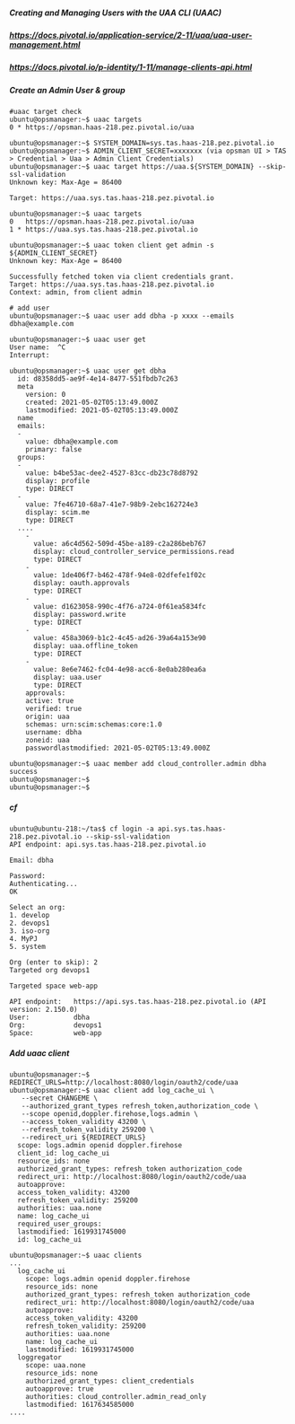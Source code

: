 

##### Creating and Managing Users with the UAA CLI (UAAC)
##### https://docs.pivotal.io/application-service/2-11/uaa/uaa-user-management.html
##### https://docs.pivotal.io/p-identity/1-11/manage-clients-api.html


##### Create an Admin User & group

    #uaac target check
    ubuntu@opsmanager:~$ uaac targets
    0 * https://opsman.haas-218.pez.pivotal.io/uaa
    
    ubuntu@opsmanager:~$ SYSTEM_DOMAIN=sys.tas.haas-218.pez.pivotal.io
    ubuntu@opsmanager:~$ ADMIN_CLIENT_SECRET=xxxxxxx (via opsman UI > TAS > Credential > Uaa > Admin Client Credentials)
    ubuntu@opsmanager:~$ uaac target https://uaa.${SYSTEM_DOMAIN} --skip-ssl-validation
    Unknown key: Max-Age = 86400
    
    Target: https://uaa.sys.tas.haas-218.pez.pivotal.io
    
    ubuntu@opsmanager:~$ uaac targets
    0   https://opsman.haas-218.pez.pivotal.io/uaa
    1 * https://uaa.sys.tas.haas-218.pez.pivotal.io
    
    ubuntu@opsmanager:~$ uaac token client get admin -s ${ADMIN_CLIENT_SECRET}
    Unknown key: Max-Age = 86400
    
    Successfully fetched token via client credentials grant.
    Target: https://uaa.sys.tas.haas-218.pez.pivotal.io
    Context: admin, from client admin
    
    # add user 
    ubuntu@opsmanager:~$ uaac user add dbha -p xxxx --emails dbha@example.com
    
    ubuntu@opsmanager:~$ uaac user get
    User name:  ^C
    Interrupt:
    
    ubuntu@opsmanager:~$ uaac user get dbha
      id: d8358dd5-ae9f-4e14-8477-551fbdb7c263
      meta
        version: 0
        created: 2021-05-02T05:13:49.000Z
        lastmodified: 2021-05-02T05:13:49.000Z
      name
      emails:
      -
        value: dbha@example.com
        primary: false
      groups:
      -
        value: b4be53ac-dee2-4527-83cc-db23c78d8792
        display: profile
        type: DIRECT
      -
        value: 7fe46710-68a7-41e7-98b9-2ebc162724e3
        display: scim.me
        type: DIRECT
      ....
        -
          value: a6c4d562-509d-45be-a189-c2a286beb767
          display: cloud_controller_service_permissions.read
          type: DIRECT
        -
          value: 1de406f7-b462-478f-94e8-02dfefe1f02c
          display: oauth.approvals
          type: DIRECT
        -
          value: d1623058-990c-4f76-a724-0f61ea5834fc
          display: password.write
          type: DIRECT
        -
          value: 458a3069-b1c2-4c45-ad26-39a64a153e90
          display: uaa.offline_token
          type: DIRECT
        -
          value: 8e6e7462-fc04-4e98-acc6-8e0ab280ea6a
          display: uaa.user
          type: DIRECT
        approvals:
        active: true
        verified: true
        origin: uaa
        schemas: urn:scim:schemas:core:1.0
        username: dbha
        zoneid: uaa
        passwordlastmodified: 2021-05-02T05:13:49.000Z
 
    ubuntu@opsmanager:~$ uaac member add cloud_controller.admin dbha
    success
    ubuntu@opsmanager:~$
    ubuntu@opsmanager:~$
    
##### cf 

    ubuntu@ubuntu-218:~/tas$ cf login -a api.sys.tas.haas-218.pez.pivotal.io --skip-ssl-validation
    API endpoint: api.sys.tas.haas-218.pez.pivotal.io
    
    Email: dbha
    
    Password:
    Authenticating...
    OK
    
    Select an org:
    1. develop
    2. devops1
    3. iso-org
    4. MyPJ
    5. system

    Org (enter to skip): 2
    Targeted org devops1

    Targeted space web-app

    API endpoint:   https://api.sys.tas.haas-218.pez.pivotal.io (API version: 2.150.0)
    User:           dbha
    Org:            devops1
    Space:          web-app 
    

##### Add uaac client

    ubuntu@opsmanager:~$ REDIRECT_URLS=http://localhost:8080/login/oauth2/code/uaa
    ubuntu@opsmanager:~$ uaac client add log_cache_ui \
       --secret CHANGEME \
       --authorized_grant_types refresh_token,authorization_code \
       --scope openid,doppler.firehose,logs.admin \
       --access_token_validity 43200 \
       --refresh_token_validity 259200 \
       --redirect_uri ${REDIRECT_URLS}   
      scope: logs.admin openid doppler.firehose
      client_id: log_cache_ui
      resource_ids: none
      authorized_grant_types: refresh_token authorization_code
      redirect_uri: http://localhost:8080/login/oauth2/code/uaa
      autoapprove:
      access_token_validity: 43200
      refresh_token_validity: 259200
      authorities: uaa.none
      name: log_cache_ui
      required_user_groups:
      lastmodified: 1619931745000
      id: log_cache_ui
    
    ubuntu@opsmanager:~$ uaac clients
    ...
      log_cache_ui
        scope: logs.admin openid doppler.firehose
        resource_ids: none
        authorized_grant_types: refresh_token authorization_code
        redirect_uri: http://localhost:8080/login/oauth2/code/uaa
        autoapprove:
        access_token_validity: 43200
        refresh_token_validity: 259200
        authorities: uaa.none
        name: log_cache_ui
        lastmodified: 1619931745000
      loggregator
        scope: uaa.none
        resource_ids: none
        authorized_grant_types: client_credentials
        autoapprove: true
        authorities: cloud_controller.admin_read_only
        lastmodified: 1617634585000
    ....